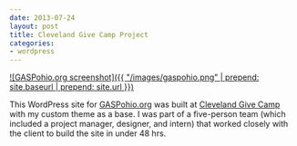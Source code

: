 ```yaml
---
date: 2013-07-24
layout: post
title: Cleveland Give Camp Project
categories:
- wordpress
---
```


[![GASPohio.org screenshot]({{ "/images/gaspohio.png" | prepend: site.baseurl | prepend: site.url }})](http://gaspohio.org)

This WordPress site for [GASPohio.org](http://gaspohio.org) was built at [Cleveland Give Camp](clevelandgivecamp.org) with my custom theme as a base. I was part of a five-person team (which included a project manager, designer, and intern) that worked closely with the client to build the site in under 48 hrs.
